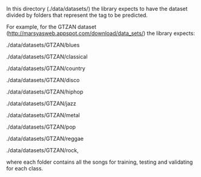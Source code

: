 In this directory (./data/datasets/) the library expects to have the dataset divided by folders that represent the tag to be predicted. 

For example, for the GTZAN dataset (http://marsyasweb.appspot.com/download/data_sets/) the library expects:

./data/datasets/GTZAN/blues

./data/datasets/GTZAN/classical

./data/datasets/GTZAN/country

./data/datasets/GTZAN/disco

./data/datasets/GTZAN/hiphop

./data/datasets/GTZAN/jazz

./data/datasets/GTZAN/metal

./data/datasets/GTZAN/pop

./data/datasets/GTZAN/reggae

./data/datasets/GTZAN/rock,

where each folder contains all the songs for training, testing and validating for each class.

